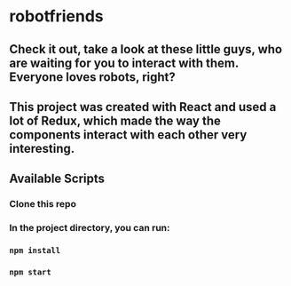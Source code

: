 # robotfriends

## Check it out, take a look at these little guys, who are waiting for you to interact with them. Everyone loves robots, right?

## This project was created with React and used a lot of Redux, which made the way the components interact with each other very interesting.

## Available Scripts

### Clone this repo
### In the project directory, you can run:

###  `npm install`
### `npm start`
